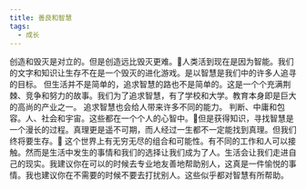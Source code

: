 ```yaml
---
title: 善良和智慧
tags: 
  - 成长
---
```


创造和毁灭是对立的。但是创造远比毁灭更难。人类活到现在是因为智能。我们的文字和知识让生存不在是一个毁灭的进化游戏。是以智慧是我们中的许多人追寻的目标。
但生活并不是简单的，追求智慧的路也不是简单的。这是一个个充满荆棘、竞争和努力的故事。我们为了追求智慧，有了学校和大学。教育本身即是巨大的高尚的产业之一。 追求智慧也会给人带来许多不同的能力。
判断、中庸和包容。人、社会和宇宙。这些都在一个个人的心智中。但是获得知识，寻找智慧是一个漫长的过程。真理更是遥不可期，而人经过一生都不一定能找到真理。但我们终将要生存。
这个世界上有无穷无尽的组合和可能性。有不同的工作和人可以接触。然而是生活中发生的事情和我们的选择让我们成为了人。生活会让我们走进自己的现实。我建议你在可以的时候去专业地友善地帮助别人，这真是一件愉悦的事情。我也建议你在不需要的时候不要去打扰别人。这些似乎都对智慧有所帮助。
